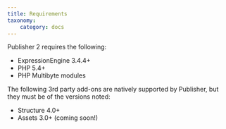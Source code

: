 ```yaml
---
title: Requirements
taxonomy:
    category: docs
---
```


Publisher 2 requires the following:

- ExpressionEngine 3.4.4+
- PHP 5.4+
- PHP Multibyte modules

The following 3rd party add-ons are natively supported by Publisher, but they must be of the versions noted:

- Structure 4.0+
- Assets 3.0+ (coming soon!)